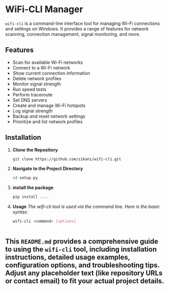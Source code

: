 # WiFi-CLI Manager

`wifi-cli` is a command-line interface tool for managing Wi-Fi connections and settings on Windows. It provides a range of features for network scanning, connection management, signal monitoring, and more.

## Features

- Scan for available Wi-Fi networks
- Connect to a Wi-Fi network
- Show current connection information
- Delete network profiles
- Monitor signal strength
- Run speed tests
- Perform traceroute
- Set DNS servers
- Create and manage Wi-Fi hotspots
- Log signal strength
- Backup and reset network settings
- Prioritize and list network profiles

## Installation

1. **Clone the Repository**

   ```bash
   git clone https://github.com/zikani/wifi-cli.git

2. **Navigate to the Project Directory**

   ```bash
   cd setup.py

2. **install the package**

   ```bash
   pip install ....

   
3. **Usage**
*The wifi-cli tool is used via the command line. Here is the basic syntax:*

   ```bash
   wifi-cli <command> [options]



##  This `README.md` provides a comprehensive guide to using the `wifi-cli` tool, including installation instructions, detailed usage examples, configuration options, and troubleshooting tips. Adjust any placeholder text (like repository URLs or contact email) to fit your actual project details.

